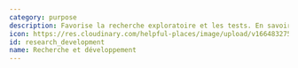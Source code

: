 ```yaml
---
category: purpose
description: Favorise la recherche exploratoire et les tests. En savoir plus [cliquez-ici](https://fr.wikipedia.org/wiki/Recherche_et_développement)
icon: https://res.cloudinary.com/helpful-places/image/upload/v1664832756/dtpr-icons/purpose/research_mfm3rq.svg
id: research_development
name: Recherche et développement
---
```

